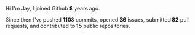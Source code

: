 Hi I'm Jay, I joined Github **8** years ago.

Since then I've pushed **1108** commits, opened **36** issues, submitted **82** pull requests, and contributed to **15** public repositories.
